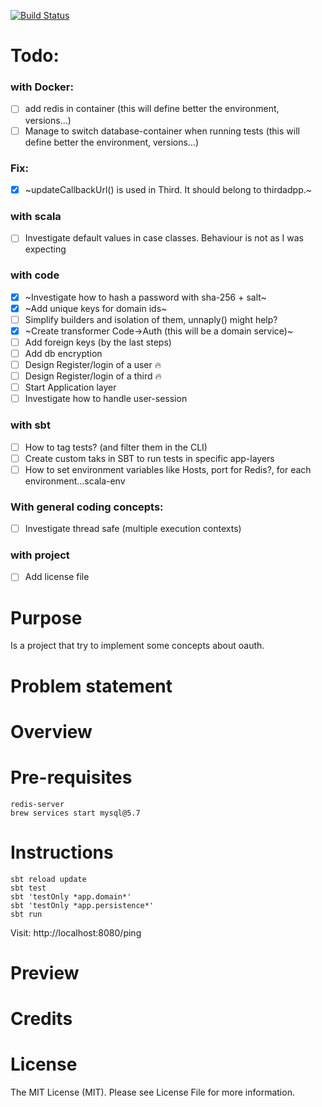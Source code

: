 
[![Build Status](https://travis-ci.org/tatitati/HTTP_AKKA_project.svg?branch=master)](https://travis-ci.org/tatitati/HTTP_AKKA_project)


# Todo:

### with Docker:
- [ ] add redis in container (this will define better the environment, versions...)
- [ ] Manage to switch database-container when running tests (this will define better the environment, versions...)

### Fix: 
- [x] ~updateCallbackUrl() is used in Third. It should belong to thirdadpp.~

### with scala
- [ ] Investigate default values in case classes. Behaviour is not as I was expecting

### with code
- [x] ~Investigate how to hash a password with sha-256 + salt~
- [x] ~Add unique keys for domain ids~
- [ ] Simplify builders and isolation of them, unnaply() might help?
- [x] ~Create transformer Code->Auth (this will be a domain service)~
- [ ] Add foreign keys (by the last steps)
- [ ] Add db encryption
- [ ] Design Register/login of a user :fire:
- [ ] Design Register/login of a third :fire:
- [ ] Start Application layer
- [ ] Investigate how to handle user-session

### with sbt
- [ ] How to tag tests? (and filter them in the CLI)
- [ ] Create custom taks in SBT to run tests in specific app-layers
- [ ] How to set environment variables like Hosts, port for Redis?, for each environment...scala-env

### With general coding concepts:
- [ ] Investigate thread safe (multiple execution contexts)

### with project
- [ ] Add license file




# Purpose

Is a project that try to implement some concepts about oauth.

# Problem statement


# Overview


# Pre-requisites

```
redis-server
brew services start mysql@5.7
```

# Instructions

```
sbt reload update
sbt test
sbt 'testOnly *app.domain*'
sbt 'testOnly *app.persistence*'
sbt run
```

Visit: http://localhost:8080/ping

# Preview


# Credits

# License

The MIT License (MIT). Please see License File for more information.
 



